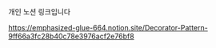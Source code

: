 개인 노션 링크입니다

https://emphasized-glue-664.notion.site/Decorator-Pattern-9ff66a3fc28b40c78e3976acf2e76bf8